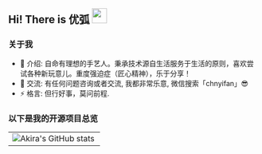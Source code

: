 ## Hi! There is 优弧 <img src="https://raw.githubusercontent.com/iampavangandhi/iampavangandhi/master/gifs/Hi.gif" width="30px"></h2>

<!--
**itcodes/itcodes** is a ✨ _special_ ✨ repository because its `README.md` (this file) appears on your GitHub profile.

Here are some ideas to get you started:

- 🔭 I’m currently working on ...
- 🌱 I’m currently learning ...
- 👯 I’m looking to collaborate on ...
- 🤔 I’m looking for help with ...
- 💬 Ask me about ...
- 📫 How to reach me: ...
- 😄 Pronouns: ...
- ⚡ Fun fact: ...
-->

### 关于我

- 🔭 介绍: 自命有理想的手艺人。秉承技术源自生活服务于生活的原则，喜欢尝试各种新玩意儿。重度强迫症（匠心精神），乐于分享！
- 💬 交流: 有任何问题咨询或者交流, 我都非常乐意, 微信搜索「chnyifan」😎
- ⚡ 格言: 但行好事，莫问前程. 


### 以下是我的开源项目总览

<table>
  <tr>
    <td><img src="https://github-readme-stats.vercel.app/api?username=itcodes&show_icons=true&count_private=true&theme=vue-light&hide_border=true" alt="Akira's GitHub stats" style="zoom:100%;" align="left"/></td>
  </tr>
</table>
